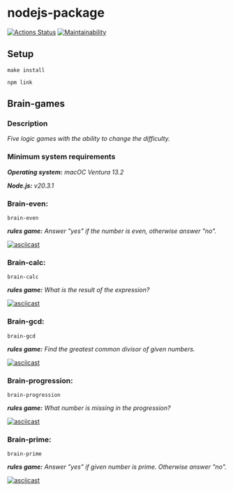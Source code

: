 # nodejs-package
[![Actions Status](https://github.com/ArthurFloyd/frontend-project-44/workflows/hexlet-check/badge.svg)](https://github.com/ArthurFloyd/frontend-project-44/actions)
[![Maintainability](https://api.codeclimate.com/v1/badges/53be4fa325cae1354cef/maintainability)](https://codeclimate.com/github/ArthurFloyd/frontend-project-45/maintainability)



## Setup
```
make install

npm link
```

## Brain-games

### Description
*Five logic games with the ability to change the difficulty.*

### Minimum system requirements
*__Operating system:__ macOC Ventura 13.2* 

*__Node.js:__ v20.3.1*


### Brain-even:

```
brain-even
```
**_rules game:_**
*Answer "yes" if the number is even, otherwise answer "no".*

[![asciicast](https://asciinema.org/a/595755.svg)](https://asciinema.org/a/595755)


### Brain-calc:

```
brain-calc
```
**_rules game:_**
*What is the result of the expression?*

[![asciicast](https://asciinema.org/a/595815.svg)](https://asciinema.org/a/595815)


### Brain-gcd:

```
brain-gcd
```
**_rules game:_**
*Find the greatest common divisor of given numbers.*

[![asciicast](https://asciinema.org/a/595907.svg)](https://asciinema.org/a/595907)


### Brain-progression:

```
brain-progression
```
**_rules game:_**
*What number is missing in the progression?*

[![asciicast](https://asciinema.org/a/596895.svg)](https://asciinema.org/a/596895)


### Brain-prime:

```
brain-prime
```
**_rules game:_**
*Answer "yes" if given number is prime. Otherwise answer "no".*

[![asciicast](https://asciinema.org/a/596336.svg)](https://asciinema.org/a/596336)
